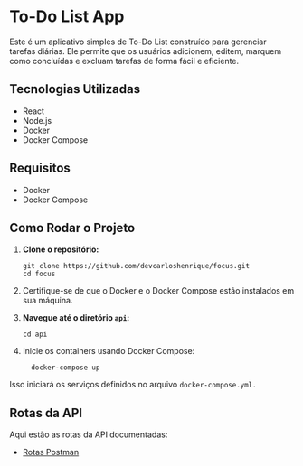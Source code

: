 # To-Do List App

Este é um aplicativo simples de To-Do List construído para gerenciar tarefas diárias. Ele permite que os usuários adicionem, editem, marquem como concluídas e excluam tarefas de forma fácil e eficiente.

## Tecnologias Utilizadas

- React
- Node.js
- Docker
- Docker Compose

## Requisitos

- Docker
- Docker Compose

## Como Rodar o Projeto

1. **Clone o repositório:**
   ```
   git clone https://github.com/devcarloshenrique/focus.git
   cd focus
   ```
2. Certifique-se de que o Docker e o Docker Compose estão instalados em sua máquina.

3. **Navegue até o diretório `api`:**
   ```
   cd api
    ```

4. Inicie os containers usando Docker Compose:
    ```
      docker-compose up
    ```

Isso iniciará os serviços definidos no arquivo `docker-compose.yml.`


## Rotas da API

Aqui estão as rotas da API documentadas:

- [Rotas Postman](https://github.com/user-attachments/files/16938855/pdfcoffee.com_oo-solid-para-ninjas-orientaao-a-objetos-e-solid-para-ninjas-projetando-classes-flexiveis-pdf-free.pdf)

